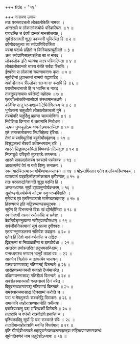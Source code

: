 +++
title = "१४"

+++
नारायण उवाच  
ततः परस्तादचलो लोकालोकेति नामकः ।  
अन्तराले च लोकालोकयोर्यः परिकल्पितः ॥ १ ॥  
यावदस्ति च देवर्षे ह्यन्तरं मानसोत्तरात् ।  
सुमेरोस्तावती शुद्धा काञ्चनी भूमिरस्ति हि ॥ २ ॥  
दर्पणोदरतुल्या सा सर्वप्राणिविवर्जिता ।  
यस्यां पदार्थः प्रहितो न किञ्चित्प्रत्युदीयते ॥ ३ ॥  
अतः सर्वप्राणिसङ्घरहिता सा च नारद ।  
लोकालोक इति व्याख्या यदत्र परिकल्पिता ॥ ४ ॥  
लोकालोकान्तरे चास्य वर्तते सर्वदा स्थितिः ।  
ईश्वरेण स लोकानां त्रयाणामन्तगः कृतः ॥ ५ ॥  
सूर्यादीनां ध्रुवान्तानां रश्मयो यद्वशादिह ।  
अर्वाचीनाश्च त्रीँल्लोकानातन्वानाः कदापि हि ॥ ६ ॥  
पराचीनत्वभाजो हि न भवन्ति च नारद ।  
तावदुन्नहनायामः पर्वतेन्द्रो महोदयः ॥ ७ ॥  
एतावाँल्लोकविन्यासोऽयं संस्थामानलक्षणैः ।  
कविभिः स तु पञ्चाशत्कोटिभिर्गणितस्य च ॥ ८ ॥  
भूगोलस्य चतुर्थांशो लोकालोकाचलो मुने ।  
तस्योपरि चतुर्दिक्षु ब्रह्मणा चात्मयोनिना ॥ ९ ॥  
निवेशिता दिग्गजा ये तन्नामानि निबोधत ।  
ऋषभः पुष्पचूडोऽथ वामनोऽथापराजितः ॥ १० ॥  
एते समस्तलोकस्य स्थितिहेतव ईरिताः ।  
तेषां च स्वविभूतीनां बहुवीर्योपबृंहणम् ॥ ११ ॥  
विशुद्धसत्त्वं चैश्वर्यं वर्धयन्भगवान् हरिः ।  
आस्ते सिद्ध्यष्टकोपेतो विष्वक्सेनादिसंवृतः ॥ १२ ॥  
निजायुधैः परिवृतो भुजदण्डैः समन्ततः ।  
आस्ते सकललोकस्य स्वस्तये परमेश्वरः ॥ १३ ॥  
आकल्पमेवं वेषं स गतो विष्णुः सनातनः ।  
स्वमायारचितस्यास्य गोपीथायात्मसाधनः ॥ १४ ॥
योऽन्तर्विस्तार एतेन ह्यलोकपरिमाणकम् ।  
व्याख्यातं यद्‌बहिर्लोकालोकाचल इतीरणात् ॥ १५ ॥  
ततः परस्ताद्योगेशगतिं शुद्धा वदन्ति हि ।  
अण्डमध्यगतः सूर्यो द्यावाभूम्योर्यदन्तरम् ॥ १६ ॥  
सूर्याण्डगोलयोर्मध्ये कोट्यः स्युः पञ्चविंशतिः ।  
मृतेऽण्ड एष एतस्मिञ्जातो मार्तण्डशब्दभाक् ॥ १७ ॥  
हिरण्यगर्भ इति यद्धिरण्याण्डसमुद्भवः ।  
सूर्येण हि विभज्यन्ते दिशः खं द्यौर्महीभिदा ॥ १८ ॥  
स्वर्गापवर्गौ नरका रसौकांसि च सर्वशः ।  
देवतिर्यङ्मनुष्याणां सरीसृपसवीरुधाम् ॥ १९ ॥  
सर्वजीवनिकायानां सूर्य आत्मा दृगीश्वरः ।  
एतावान्भूमण्डलस्य सन्निवेश उदाहृतः ॥ २० ॥  
एतेन हि दिवो मानं वर्णयन्ति च तद्विदः ।  
द्विदलानां च निष्पावादीनां च दलयोर्यथा ॥ २१ ॥  
अन्तरेण तयोरन्तरिक्षं तदुभयसन्धितम् ।  
यन्मध्यगश्च भगवान् भानुर्वै तपतां वरः ॥ २२ ॥  
आतपेन त्रिलोकं च प्रतपत्येव भासयन् ।  
उत्तरायणमासाद्य गतिमान्द्यं वितन्वते ॥ २३ ॥  
आरोहणस्थानमसौ गत्वाहो दैर्ध्यमाचरेत् ।  
दक्षिणायनमासाद्य गतिशैघ्र्यं वितन्वते ॥ २४ ॥  
अवरोहस्थानमसौ गच्छन्ह्रस्वं दिनं चरेत् ।  
विषुवत्सञ्ज्ञमासाद्य गतिसाम्यं वितन्वते ॥ २५ ॥  
समस्थानमथासाद्य दिनसाम्यं करोति च ।  
यदा च मेषतुलयोः सञ्चरेद्धि दिवाकरः ॥ २६ ॥  
समानानि त्वहोरात्राण्यातनोति त्रयीमयः ।  
वृषादिपञ्चसु यदा राशिष्वर्को विरोचते ॥ २७ ॥  
तदाहानि च वर्धन्ते रात्रयोऽपि ह्रसन्ति च ।  
वृश्चिकादिषु सूर्यो हि यदा सञ्चरते रविः ॥ २८ ॥  
तदापीमान्यहोरात्राणि भवन्ति विपर्ययात् ॥ २९ ॥  
इति श्रीमद्देवीभागवते महापुराणेऽष्टादशसाहस्र्यां संहितायामष्टमस्कन्धे  
सूर्यगतिवर्णनं नाम चतुर्दशोऽध्यायः ॥ १४ ॥
